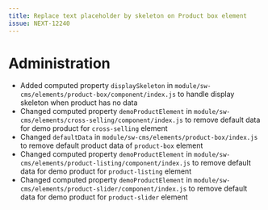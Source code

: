 ```yaml
---
title: Replace text placeholder by skeleton on Product box element
issue: NEXT-12240
---
```

# Administration
* Added computed property `displaySkeleton` in `module/sw-cms/elements/product-box/component/index.js` to handle display skeleton when product has no data
* Changed computed property `demoProductElement` in `module/sw-cms/elements/cross-selling/component/index.js` to remove default data for demo product for `cross-selling` element
* Changed `defaultData` in `module/sw-cms/elements/product-box/index.js` to remove default product data of `product-box` element 
* Changed computed property `demoProductElement` in `module/sw-cms/elements/product-listing/component/index.js` to remove default data for demo product for `product-listing` element
* Changed computed property `demoProductElement` in `module/sw-cms/elements/product-slider/component/index.js` to remove default data for demo product for `product-slider` element
